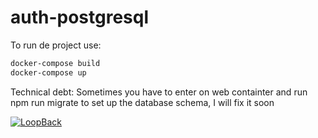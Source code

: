 # auth-postgresql

To run de project use:
```bash
docker-compose build
docker-compose up
```

Technical debt:
Sometimes you have to enter on web containter and run npm run migrate to set up the database schema, I will fix it soon

[![LoopBack](https://github.com/strongloop/loopback-next/raw/master/docs/site/imgs/branding/Powered-by-LoopBack-Badge-(blue)-@2x.png)](http://loopback.io/)
